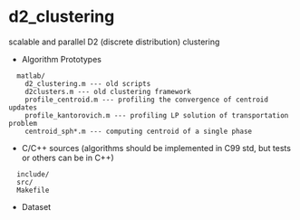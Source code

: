 d2_clustering
=============

scalable and parallel D2 (discrete distribution) clustering

- Algorithm Prototypes
```
  matlab/
    d2_clustering.m --- old scripts
    d2clusters.m --- old clustering framework
    profile_centroid.m --- profiling the convergence of centroid updates
    profile_kantorovich.m --- profiling LP solution of transportation problem
    centroid_sph*.m --- computing centroid of a single phase
```
- C/C++ sources (algorithms should be implemented in C99 std, but tests or others can be in C++)
```
  include/
  src/
  Makefile
```
- Dataset
